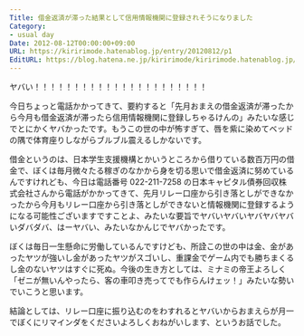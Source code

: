 ```yaml
---
Title: 借金返済が滞った結果として信用情報機関に登録されそうになりました
Category:
- usual day
Date: 2012-08-12T00:00:00+09:00
URL: https://kiririmode.hatenablog.jp/entry/20120812/p1
EditURL: https://blog.hatena.ne.jp/kiririmode/kiririmode.hatenablog.jp/atom/entry/8454420450078210195
---
```



ヤバい！！！！！！！！！！！！！！！！！！！！！！


今日ちょっと電話かかってきて、要約すると「先月おまえの借金返済が滞ったから今月も借金返済が滞ったら信用情報機関に登録しちゃるけんの」みたいな感じでとにかくヤバかったです。もうこの世の中が怖すぎて、唇を紫に染めてベッドの隅で体育座りしながらブルブル震えるしかないです。

借金というのは、日本学生支援機構とかいうところから借りている数百万円の借金で、ぼくは毎月微々たる稼ぎのなかから身を切る思いで借金返済に努めているんですけれども、今日は電話番号 022-211-7258 の日本キャピタル債券回収株式会社さんから電話がかかってきて、先月リレー口座から引き落としができなかったから今月もリレー口座から引き落としができないと情報機関に登録するようになる可能性ございますですことよ、みたいな要旨でヤバいヤバいヤバヤバヤバいダバダバ、はーヤバい、みたいなかんじでヤバかったです。

ぼくは毎日一生懸命に労働しているんですけども、所詮この世の中は金、金があったヤツが強いし金があったヤツがスゴいし、重課金でゲーム内でも勝ちまくるし金のないヤツはすぐに死ぬ。今後の生き方としては、ミナミの帝王よろしく「ゼニが無いんやったら、客の車叩き売ってでも作らんけェッ！」みたいな勢いでいこうと思います。

結論としては、リレー口座に振り込むのをわすれるとヤバいからおまえらが月一でぼくにリマインダをくださいよろしくおねがいします、というお話でした。
